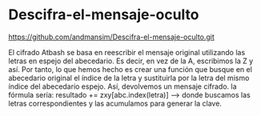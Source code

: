 # Descifra-el-mensaje-oculto
https://github.com/andmansim/Descifra-el-mensaje-oculto.git


El cifrado Atbash se basa en reescribir el mensaje original utilizando las letras en espejo del abecedario. Es decir, en vez de la A, escribimos la Z y así. Por tanto, lo que hemos hecho es crear una función que busque en el abecedario original el índice de la letra y sustituirla por la letra del mismo índice del abecedario espejo. Así, devolvemos un mensaje cifrado. 
la fórmula sería: resultado += zxy[abc.index(letra)] --> donde buscamos las letras correspondientes y las acumulamos para generar la clave. 
